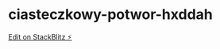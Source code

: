 # ciasteczkowy-potwor-hxddah

[Edit on StackBlitz ⚡️](https://stackblitz.com/edit/ciasteczkowy-potwor-hxddah)